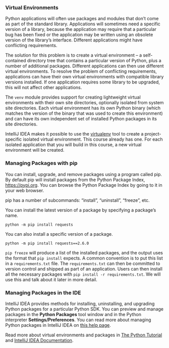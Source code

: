 ### Virtual Environments

Python applications will often use packages and modules that don’t come as part of the standard library. 
Applications will sometimes need a specific version of a library, because the application may require that 
a particular bug has been fixed or the application may be written using an obsolete version of the library’s interface.
Different applications might have conflicting requirements.

The solution for this problem is to create a virtual environment – a self-contained directory tree that contains 
a particular version of Python, plus a number of additional packages. Different applications can then use different virtual environments. To resolve the problem of 
conflicting requirements, applications can have their own virtual environments with compatible library versions installed. 
If one application requires some library to be upgraded, this will not affect other applications.

The `venv` module provides support for creating lightweight virtual environments with their own site 
directories, optionally isolated from system site directories. Each virtual environment has its own 
Python binary (which matches the version of the binary that was used to create this environment) and 
can have its own independent set of installed Python packages in its site directories.

IntelliJ IDEA makes it possible to use the [virtualenv](https://virtualenv.pypa.io/en/latest/index.html) tool to create a project-specific isolated virtual environment. This course already has one. 
For each isolated application that you will build in this course, a new virtual environment will be created.

### Managing Packages with pip

You can install, upgrade, and remove packages using a program called pip. By default pip will install packages from the Python Package Index, <https://pypi.org>. You can browse the Python Package Index by going to it in your web browser.

pip has a number of subcommands: “install”, “uninstall”, “freeze”, etc. 

You can install the latest version of a package by specifying a package’s name. 
```text
python -m pip install requests
```
You can also install a specific version of a package.
```text
python -m pip install requests==2.6.0
```

`pip freeze` will produce a list of the installed packages, and the output uses the format that `pip install` expects. A common convention is to put this list in a `requirements.txt` file.
The `requirements.txt` can then be committed to version control and shipped as part of an application. Users can then install all the necessary packages with `pip install -r requirements.txt`.
We will use this and talk about it later in more detail.

### Managing Packages in the IDE

IntelliJ IDEA provides methods for installing, uninstalling, and upgrading Python packages for a particular Python SDK. You can preview and manage packages in the **Python Packages** tool window and in the Python interpreter **Settings/Preferences**. 
You can read more about managing Python packages in IntelliJ IDEA on [this help page](https://www.jetbrains.com/help/idea/installing-uninstalling-and-upgrading-packages.html).


Read more about virtual environments and packages in [The Python Tutorial](https://docs.python.org/3/tutorial/venv.html) and [IntelliJ IDEA Documentation](https://www.jetbrains.com/help/idea/creating-virtual-environment.html).